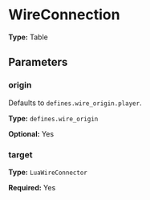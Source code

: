 # WireConnection

**Type:** Table

## Parameters

### origin

Defaults to `defines.wire_origin.player`.

**Type:** `defines.wire_origin`

**Optional:** Yes

### target

**Type:** `LuaWireConnector`

**Required:** Yes

